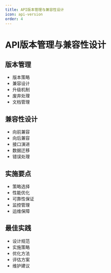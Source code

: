 ```yaml
---
title: API版本管理与兼容性设计
icon: api-version
order: 4
---
```


# API版本管理与兼容性设计

## 版本管理
- 版本策略
- 兼容设计
- 升级机制
- 废弃处理
- 文档管理

## 兼容性设计
- 向前兼容
- 向后兼容
- 接口演进
- 数据迁移
- 错误处理

## 实施要点
- 策略选择
- 性能优化
- 可靠性保证
- 监控管理
- 运维保障

## 最佳实践
- 设计规范
- 实施策略
- 优化方法
- 评估方案
- 维护建议
